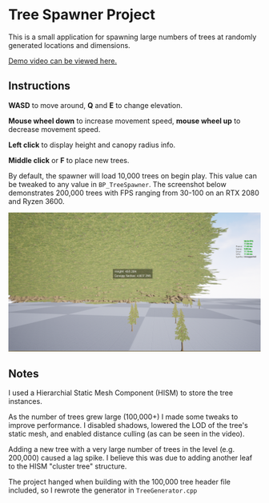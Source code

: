 # Tree Spawner Project

This is a small application for spawning large numbers of trees at randomly generated locations and dimensions.

[Demo video can be viewed here.](https://youtu.be/_Iyv76pFPLo)

## Instructions

**WASD** to move around, **Q** and **E** to change elevation.

**Mouse wheel down** to increase movement speed, **mouse wheel up** to decrease movement speed.

**Left click** to display height and canopy radius info.

**Middle click** or **F** to place new trees.

By default, the spawner will load 10,000 trees on begin play. This value can be tweaked to any value in `BP_TreeSpawner`. The screenshot below demonstrates 200,000 trees with FPS ranging from 30-100 on an RTX 2080 and Ryzen 3600.

![screenshot](Screenshot.png)

## Notes

I used a Hierarchial Static Mesh Component (HISM) to store the tree instances.

As the number of trees grew large (100,000+) I made some tweaks to improve performance. I disabled shadows, lowered the LOD of the tree's static mesh, and enabled distance culling (as can be seen in the video).

Adding a new tree with a very large number of trees in the level (e.g. 200,000) caused a lag spike. I believe this was due to adding another leaf to the HISM "cluster tree" structure.

The project hanged when building with the 100,000 tree header file included, so I rewrote the generator in `TreeGenerator.cpp`
